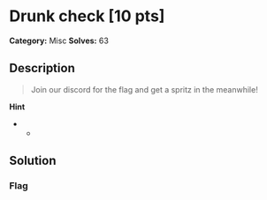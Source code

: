 # Drunk check [10 pts]

**Category:** Misc
**Solves:** 63

## Description
>Join our discord for the flag and get a spritz in the meanwhile!

**Hint**
* -

## Solution

### Flag

